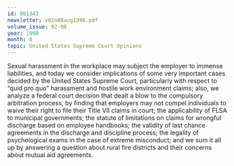 ```yaml
---
id: 001343
newsletter: v02n08aug1998.pdf
volume_issue: 02-08
year: 1998
month: 8
topic: United States Supreme Court Opinions
---
```


Sexual harassment in the workplace may subject the employer to immense liabilities, and today we consider implications of some very important cases decided by the United States Supreme Court, particularly with respect to “quid pro quo” harassment and hostile work environment claims; also, we analyze a federal court decision that dealt a blow to the compulsory arbitration process, by finding that employers may not compel individuals to waive their right to file their Title VII claims in court; the applicability of FLSA  to municipal governments; the statute of limitations on claims for wrongful discharge based on employee handbooks; the validity of last chance agreements in the discharge and discipline process; the legality of psychological exams in the case of extreme misconduct; and we sum it all up by answering a question about rural fire districts and their concerns about mutual aid agreements.